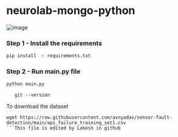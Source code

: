 # neurolab-mongo-python

![image](https://user-images.githubusercontent.com/57321948/196933065-4b16c235-f3b9-4391-9cfe-4affcec87c35.png)

### Step 1 - Install the requirements

```bash
pip install -r requirements.txt
```

### Step 2 - Run main.py file

```bash
python main.py
```
```Git
   git --version
   ```
   To download the dataset
   ``` 
   wget https://raw.githubusercontent.com/avnyadav/sensor-fault-detection/main/aps_failure_training_set1.csv
   ```This file is edited by Lokesh in github
